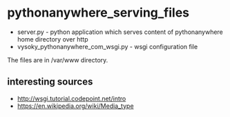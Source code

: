 # pythonanywhere_serving_files

* server.py - python application which serves content of pythonanywhere home directory over http
* vysoky_pythonanywhere_com_wsgi.py - wsgi configuration file

The files are in /var/www directory. 

## interesting sources
* http://wsgi.tutorial.codepoint.net/intro
* https://en.wikipedia.org/wiki/Media_type

